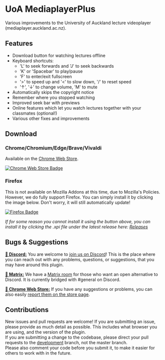 # UoA MediaplayerPlus

Various improvements to the University of Auckland lecture videoplayer (mediaplayer.auckland.ac.nz).

## Features
- Download button for watching lectures offline
- Keyboard shortcuts:
  - 'L' to seek forwards and 'J' to seek backwards
  - 'K' or 'Spacebar' to play/pause
  - 'F' to enter/exit fullscreen
  - '>' to speed up and '<' to slow down, '/' to reset speed
  - '↑', '↓' to change volume, 'M' to mute
- Automatically skips the copyright notice
- Remember where you stopped watching
- Improved seek bar with previews
- Online features which let you watch lectures together with your classmates (optional!)
- Various other fixes and improvements

## Download

### Chrome/Chromium/Edge/Brave/Vivaldi
Available on the [Chrome Web Store](https://chrome.google.com/webstore/detail/uoa-mediaplayerplus/oohpedaigajmdamiaboobdjijopldlkd).

[![Chrome Web Store Badge](https://github.com/acoollevel/uoa-mediaplayer-plus/raw/master/assets/chrome-web-store-badge.png "Get from the Chrome Web Store")](https://chrome.google.com/webstore/detail/uoa-mediaplayerplus/oohpedaigajmdamiaboobdjijopldlkd)

### Firefox
This is not available on Mozilla Addons at this time, due to Mozilla's Policies. However, we do fully support Firefox. You can simply install it by clicking the image below. Don't worry, it will still automatically update!

[![Firefox Badge](https://github.com/acoollevel/uoa-mediaplayer-plus/raw/master/assets/firefox-badge.png "Download Firefox Addon")](https://github.com/acoollevel/uoa-mediaplayer-plus/releases/download/0.3.2/uoa_mediaplayerplus-0.3.2-fx.xpi)

_If for some reason you cannot install it using the button above, you can install it by clicking the .xpi file under the latest release here: [Releases](https://github.com/acoollevel/uoa-mediaplayer-plus/releases)_

## Bugs & Suggestions

**[💬 Discord:](https://discord.gg/sJbs6hu)** You are welcome to [join us on Discord](https://discord.gg/sJbs6hu)! This is the place where you can reach out with any problems, questions, or suggestions, that you may have around this plugin.

**[🌌 Matrix:](https://matrix.to/#/!GVrLieYtoagUolQHhN:matrix.org)** We have a [Matrix room](https://matrix.to/#/!GVrLieYtoagUolQHhN:matrix.org) for those who want an open alternative to Discord. It is currently bridged with #general on Discord.

**[🔵 Chrome Web Store:](https://chrome.google.com/webstore/detail/uoa-mediaplayerplus/oohpedaigajmdamiaboobdjijopldlkd/support)** If you have any suggestions or problems, you can also easily [report them on the store page](https://chrome.google.com/webstore/detail/uoa-mediaplayerplus/oohpedaigajmdamiaboobdjijopldlkd/support).

## Contributions

New issues and pull requests are welcome! If you are submitting an issue, please provide as much detail as possible. This includes what browser you are using, and the version of the plugin.  
If you are submitting a change to the codebase, please direct your pull requests to the [development](https://github.com/acoollevel/uoa-mediaplayer-plus/tree/development) branch, not the master branch.  
Please also comment your code before you submit it, to make it easier for others to work with in the future.

